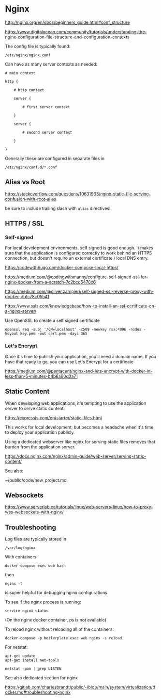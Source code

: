 # Nginx

http://nginx.org/en/docs/beginners_guide.html#conf_structure

https://www.digitalocean.com/community/tutorials/understanding-the-nginx-configuration-file-structure-and-configuration-contexts

The config file is typically found:

    /etc/nginx/nginx.conf

Can have as many server contexts as needed:

```
# main context

http {

    # http context

    server {

        # first server context

    }

    server {

        # second server context

    }

}
```

Generally these are configured in separate files in 

    /etc/nginx/conf.d/*.conf


## Alias vs Root

https://stackoverflow.com/questions/10631933/nginx-static-file-serving-confusion-with-root-alias

be sure to include trailing slash with `alias` directives!

## HTTPS / SSL

### Self-signed

For local development environments, self signed is good enough. It makes sure that the application is configured correctly to work behind an HTTPS connection, but doesn't require an external certificate / local DNS entry. 

https://codewithhugo.com/docker-compose-local-https/

https://medium.com/@codingwithmanny/configure-self-signed-ssl-for-nginx-docker-from-a-scratch-7c2bcd5478c6

https://medium.com/@oliver.zampieri/self-signed-ssl-reverse-proxy-with-docker-dbfc78c05b41

https://www.ssls.com/knowledgebase/how-to-install-an-ssl-certificate-on-a-nginx-server/

Use OpenSSL to create a self signed certificate

    openssl req -subj '/CN=localhost' -x509 -newkey rsa:4096 -nodes -keyout key.pem -out cert.pem -days 365


### Let's Encrypt

Once it's time to publish your application, you'll need a domain name. If you have that ready to go, you can use Let's Encrypt for a certificate

https://medium.com/@pentacent/nginx-and-lets-encrypt-with-docker-in-less-than-5-minutes-b4b8a60d3a71


## Static Content

When developing web applications, it's tempting to use the application server to serve static content:

https://expressjs.com/en/starter/static-files.html

This works for local development, but becomes a headache when it's time to deploy your application publicly. 

Using a dedicated webserver like nginx for serving static files removes that burden from the application server.

https://docs.nginx.com/nginx/admin-guide/web-server/serving-static-content/

See also:

~/public/code/new_project.md

## Websockets

https://www.serverlab.ca/tutorials/linux/web-servers-linux/how-to-proxy-wss-websockets-with-nginx/

## Troubleshooting

Log files are typically stored in 

    /var/log/nginx

With containers

    docker-compose exec web bash

then

    nginx -t 

is super helpful for debugging nginx configurations

To see if the nginx process is running: 

    service nginx status
    
(On the nginx docker container, ps is not available)

To reload nginx without reloading all of the containers:

    docker-compose -p boilerplate exec web nginx -s reload

For netstat:

    apt-get update
    apt-get install net-tools

    netstat -pan | grep LISTEN

See also dedicated section for nginx

https://gitlab.com/charlesbrandt/public/-/blob/main/system/virtualization/docker.md#troubleshooting-nginx
